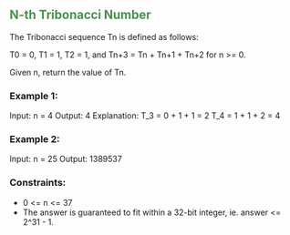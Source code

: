 
## <span style="color:#4B904C">N-th Tribonacci Number</span>

The Tribonacci sequence Tn is defined as follows: 

T0 = 0, T1 = 1, T2 = 1, and Tn+3 = Tn + Tn+1 + Tn+2 for n >= 0.

Given n, return the value of Tn.

 

### Example 1:

Input: n = 4
Output: 4
Explanation:
T_3 = 0 + 1 + 1 = 2
T_4 = 1 + 1 + 2 = 4
### Example 2:

Input: n = 25
Output: 1389537
 

### Constraints:

* 0 <= n <= 37
* The answer is guaranteed to fit within a 32-bit integer, ie. answer <= 2^31 - 1.